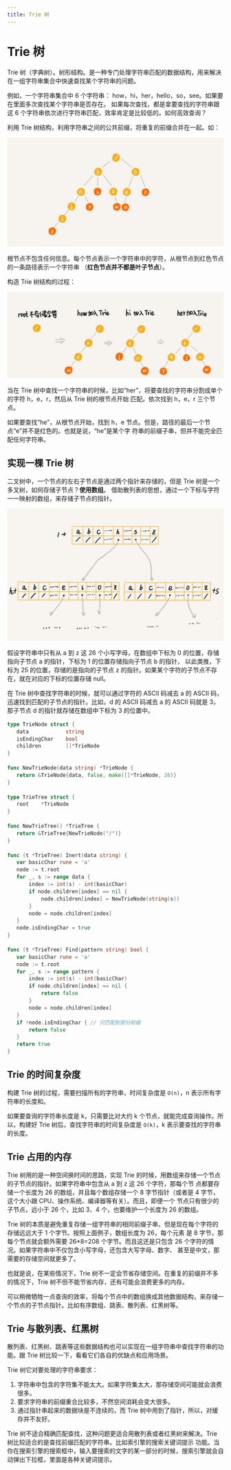 ```yaml
---
title: Trie 树
---
```


# Trie 树
Trie 树（字典树）。树形结构。是一种专门处理字符串匹配的数据结构，用来解决在一组字符串集合中快速查找某个字符串的问题。

例如，一个字符串集合中 6 个字符串： how，hi，her，hello，so，see。如果要在里面多次查找某个字符串是否存在。
如果每次查找，都是拿要查找的字符串跟这 6 个字符串依次进行字符串匹配，效率肯定是比较低的。如何高效查询？

利用 Trie 树结构，利用字符串之间的公共前缀，将重复的前缀合并在一起。如：

![trie1](./imgs/trie1.jpg)

根节点不包含任何信息。每个节点表示一个字符串中的字符，从根节点到红色节点的一条路径表示一个字符串
（**红色节点并不都是叶子节点**）。

构造 Trie 树结构的过程：

![trie2](./imgs/trie2.jpg)

当在 Trie 树中查找一个字符串的时候，比如“her”，将要查找的字符串分割成单个的字符 h，e，r，然后从 Trie 树的根节点开始
匹配。依次找到  h，e，r 三个节点。

如果要查找“he”，从根节点开始，找到 h，e 节点。但是，路径的最后一个节点“e”并不是红色的。也就是说，“he”是某个字
符串的前缀子串，但并不能完全匹配任何字符串。

## 实现一棵 Trie 树
二叉树中，一个节点的左右子节点是通过两个指针来存储的，但是 Trie 树是一个多叉树，如何存储子节点？**使用数组**。
借助散列表的思想，通过一个下标与字符一一映射的数组，来存储子节点的指针。

![trie3](./imgs/trie3.jpg)

假设字符串中只有从 a 到 z 这 26 个小写字母，在数组中下标为 0 的位置，存储指向子节点 a 的指针，下标为 1 的位置存储指向子节点 b 的指针，
以此类推，下标为 25 的位置，存储的是指向的子节点 z 的指针。如果某个字符的子节点不存在，就在对应的下标的位置存储 null。

在 Trie 树中查找字符串的时候，就可以通过字符的 ASCII 码减去 a 的 ASCII 码，迅速找到匹配的子节点的指针。比如，d 的 ASCII 码减去
 a 的 ASCII 码就是 3，那子节点 d 的指针就存储在数组中下标为 3 的位置中。
 
 ```go
type TrieNode struct {
	data            string
	isEndingChar    bool
	children        []*TrieNode
}

func NewTrieNode(data string) *TrieNode {
	return &TrieNode{data, false, make([]*TrieNode, 26)}
}

type TrieTree struct {
	root    *TrieNode
}

func NewTrieTree() *TrieTree {
	return &TrieTree{NewTrieNode("/")}
}

func (t *TrieTree) Inert(data string) {
	var basicChar rune = 'a'
	node := t.root
    for _, s := range data {
    	index := int(s) - int(basicChar)
    	if node.children[index] == nil {
			node.children[index] = NewTrieNode(string(s))
		}
		node = node.children[index]
	}
    node.isEndingChar = true
}

func (t *TrieTree) Find(pattern string) bool {
	var basicChar rune = 'a'
	node := t.root
	for _, s := range pattern {
		index := int(s) - int(basicChar)
		if node.children[index] == nil {
			return false
		}
		node = node.children[index]
	}
	if !node.isEndingChar { // 只匹配到部分前缀
		return false
	}
	return true
}
```

## Trie 的时间复杂度
构建 Trie 树的过程，需要扫描所有的字符串，时间复杂度是 `O(n)`，n 表示所有字符串的长度和。

如果要查询的字符串长度是 k，只需要比对大约 k 个节点，就能完成查询操作。所以，构建好 Trie 树后，查找字符串的时间复杂度是 `O(k)`，k 
表示要查找的字符串的长度。

## Trie 占用的内存
Trie 树用的是一种空间换时间的思路，实现 Trie 的时候，用数组来存储一个节点的子节点的指针。如果字符串中包含从 a 到 z 这 26 个字符，那每个节
点都要存储一个长度为 26 的数组，并且每个数组存储一个 8 字节指针（或者是 4 字节，这个大小跟 CPU、操作系统、编译器等有关）。而且，即便一个
节点只有很少的子节点，远小于 26 个，比如 3、4 个，也要维护一个长度为 26 的数组。

Trie 树的本质是避免重复存储一组字符串的相同前缀子串，但是现在每个字符的存储远远大于 1 个字节。按照上面例子，数组长度为 26，每个元素
是 8 字节，那每个节点就会额外需要 26*8=208 个字节。而且这还是只包含 26 个字符的情况。如果字符串中不仅包含小写字母，还包含大写字母、数字、
甚至是中文，那需要的存储空间就更多了。

也就是说，在某些情况下，Trie 树不一定会节省存储空间。在重复的前缀并不多的情况下，Trie 树不但不能节省内存，还有可能会浪费更多的内存。

可以稍微牺牲一点查询的效率，将每个节点中的数组换成其他数据结构，来存储一个节点的子节点指针。比如有序数组、跳表、散列表、红黑树等。

## Trie 与散列表、红黑树
散列表、红黑树、跳表等这些数据结构也可以实现在一组字符串中查找字符串的功能。跟 Trie 树比较一下，看看它们各自的优缺点和应用场景。

Trie 树它对要处理的字符串要求：
1. 字符串中包含的字符集不能太大。如果字符集太大，那存储空间可能就会浪费很多。
2. 要求字符串的前缀重合比较多，不然空间消耗会变大很多。
3. 通过指针串起来的数据块是不连续的，而 Trie 树中用到了指针，所以，对缓存并不友好。

Trie 树不适合精确匹配查找，这种问题更适合用散列表或者红黑树来解决。Trie 树比较适合的是查找前缀匹配的字符串。比如索引擎的搜索关键词提示
功能。当你在搜索引擎的搜索框中，输入要搜索的文字的某一部分的时候，搜索引擎就会自动弹出下拉框，里面是各种关键词提示。